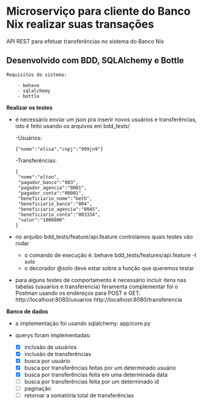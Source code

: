 # Microserviço para cliente do Banco Nix realizar suas transações

  API REST para efetuar transferências no sistema do Banco Nix

## Desenvolvido com BDD, SQLAlchemy e Bottle

    Requisitos do sistema:

        - behave
        - sqlalchemy
        - bottle

**Realizar os testes**

   - é necessário enviar um json pra inserir novos usuários e transferências, isto é feito usando os arquivos em bdd_tests/

      -Usuários:

         {"nome":"elisa","cnpj":"999jn9"}

      -Transferências:

         {
          "nome":"elton",
          "pagador_banco":"003",
          "pagador_agencia":"0001",
          "pagador_conta":"00001",
          "beneficiario_nome":"beth",
          "beneficiario_banco":"004",
          "beneficiario_agencia":"0045",
          "beneficiario_conta":"003334",
          "valor":"1000000"
         }

   - no arquibo bdd_tests/feature/api.feature controlamos quais testes vão rodar
      - o comando de execução é: behave bdd_tests/features/api.feature -t solo
      - o decorador @solo deve estar sobre a função que queremos testar

   - para alguns testes de comportamento é necessário incluir itens nas tabelas (usuarios e transferencia)
     feramenta complementar foi o Postman usando os endereços para POST e GET:
              http://localhost:8080/usuarios
              http://localhost:8080/transferencia


**Banco de dados**

   - a implementação foi usando sqlalchemy: app/core.py
   - querys foram implementadas:

      - [x] inclusão de usuários
      - [x] inclusão de transferências
      - [x] busca por usuário
      - [x] busca por transferências feitas por um determinado usuário
      - [x] busca por transferências feita em uma determinada data
      - [ ] busca por transferências feita por um determinado id
      - [ ] paginação
      - [ ] retornar a somatória total de transferências
